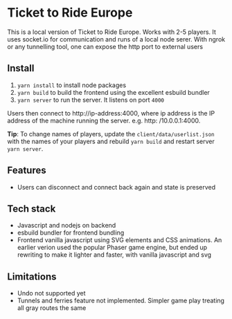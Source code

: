 # Ticket to Ride Europe
This is a local version of Ticket to Ride Europe. Works with 2-5 players. It uses socket.io for communication and runs of a local node serer. With ngrok or any tunnelling tool, one can expose the http port to external users

## Install 
1. `yarn install` to install node packages
2. `yarn build` to build the frontend using the excellent esbuild bundler
3. `yarn server` to run the server. It listens on port `4000`

Users then connect to http://ip-address:4000, where ip address is the IP address of the machine running the server. e.g. http: /10.0.0.1:4000.

**Tip**: To change names of players, update the `client/data/userlist.json` with the names of your players and rebuild `yarn build` and restart server `yarn server`.

## Features
* Users can disconnect and connect back again and state is preserved

## Tech stack
* Javascript and nodejs on backend
* esbuild bundler for frontend bundling
* Frontend vanilla javascript using SVG elements and CSS animations. An earlier verion used the popular Phaser game engine, but ended up rewriting to make it lighter and faster, with vanilla javascript and svg

## Limitations
* Undo not supported yet
* Tunnels and ferries feature not implemented. Simpler game play treating all gray routes the same

